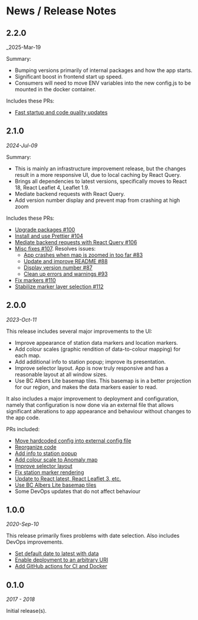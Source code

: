 # News / Release Notes

## 2.2.0

_2025-Mar-19

Summary:

- Bumping versions primarily of internal packages and how the app starts.
- Significant boost in frontend start up speed.
- Consumers will need to move ENV variables into the new config.js to be mounted in the docker container.

Includes these PRs:
- [Fast startup and code quality updates](https://github.com/pacificclimate/weather-anomaly-tool/pull/113)

## 2.1.0

_2024-Jul-09_

Summary:
- This is mainly an infrastructure improvement release, but the changes result in a more responsive UI, due to local caching by React Query.
- Brings all dependencies to latest versions, specifically moves to React 18, React Leaflet 4, Leaflet 1.9.
- Mediate backend requests with React Query.
- Add version number display and prevent map from crashing at high zoom

Includes these PRs:
 - [Upgrade packages #100](https://github.com/pacificclimate/weather-anomaly-tool/pull/100)
 - [Install and use Prettier #104](https://github.com/pacificclimate/weather-anomaly-tool/pull/104)
 - [Mediate backend requests with React Query #106](https://github.com/pacificclimate/weather-anomaly-tool/pull/106)
 - [Misc fixes #107](https://github.com/pacificclimate/weather-anomaly-tool/pull/nnn/107). Resolves issues:
   - [App crashes when map is zoomed in too far #83](https://github.com/pacificclimate/weather-anomaly-tool/issues/88)
   - [Update and improve README #88](https://github.com/pacificclimate/weather-anomaly-tool/issues/88)
   - [Display version number #87](https://github.com/pacificclimate/weather-anomaly-tool/issues/87)
   - [Clean up errors and warnings #93](https://github.com/pacificclimate/weather-anomaly-tool/issues/93)
 - [Fix markers #110](https://github.com/pacificclimate/weather-anomaly-tool/pull/110)
 - [Stabilize marker layer selection #112](https://github.com/pacificclimate/weather-anomaly-tool/pull/112)

## 2.0.0

_2023-Oct-11_

This release includes several major improvements to the UI:

- Improve appearance of station data markers and location markers.
- Add colour scales (graphic rendition of data-to-colour mapping) for each map.
- Add additional info to station popup; improve its presentation.
- Improve selector layout. App is now truly responsive and has a reasonable layout at all window sizes.
- Use BC Albers Lite basemap tiles. This basemap is in a better projection for our region, and makes the data markers easier to read.

It also includes a major improvement to deployment and configuration, namely that configuration is now done via an external file that allows significant alterations to app appearance and behaviour without changes to the app code.

PRs included:

- [Move hardcoded config into external config file](https://github.com/pacificclimate/weather-anomaly-tool/pull/95)
- [Reorganize code](https://github.com/pacificclimate/weather-anomaly-tool/pull/94)
- [Add info to station popup](https://github.com/pacificclimate/weather-anomaly-tool/pull/91)
- [Add colour scale to Anomaly map](https://github.com/pacificclimate/weather-anomaly-tool/pull/84)
- [Improve selector layout](https://github.com/pacificclimate/weather-anomaly-tool/pull/82)
- [Fix station marker rendering](https://github.com/pacificclimate/weather-anomaly-tool/pull/77)
- [Update to React latest, React Leaflet 3, etc.](https://github.com/pacificclimate/weather-anomaly-tool/pull/76)
- [Use BC Albers Lite basemap tiles](https://github.com/pacificclimate/weather-anomaly-tool/pull/73)
- Some DevOps updates that do not affect behaviour

## 1.0.0

_2020-Sep-10_

This release primarily fixes problems with date selection.
Also includes DevOps improvements.

- [Set default date to latest with data](https://github.com/pacificclimate/weather-anomaly-tool/pull/55)
- [Enable deployment to an arbitrary URI ](https://github.com/pacificclimate/weather-anomaly-tool/pull/59)
- [Add GitHub actions for CI and Docker](https://github.com/pacificclimate/weather-anomaly-tool/pull/57)

## 0.1.0

_2017 - 2018_

Initial release(s).
